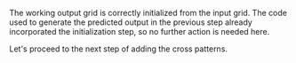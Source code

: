The working output grid is correctly initialized from the input grid.  The code used to generate the predicted output in the previous step already incorporated the initialization step, so no further action is needed here.

Let's proceed to the next step of adding the cross patterns.



